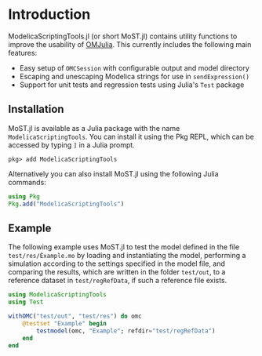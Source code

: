 # Introduction

ModelicaScriptingTools.jl (or short MoST.jl) contains utility functions to improve the usability of [OMJulia](https://github.com/OpenModelica/OMJulia.jl).
This currently includes the following main features:

* Easy setup of `OMCSession` with configurable output and model directory
* Escaping and unescaping Modelica strings for use in `sendExpression()`
* Support for unit tests and regression tests using Julia's `Test` package

## Installation

MoST.jl is available as a Julia package with the name `ModelicaScriptingTools`.
You can install it using the Pkg REPL, which can be accessed by typing `]` in a Julia prompt.

```verbatim
pkg> add ModelicaScriptingTools
```

Alternatively you can also install MoST.jl using the following Julia commands:

```julia
using Pkg
Pkg.add("ModelicaScriptingTools")
```

## Example

The following example uses MoST.jl to test the model defined in the file `test/res/Èxample.mo` by loading and instantiating the model, performing a simulation according to the settings specified in the model file, and comparing the results, which are written in the folder `test/out`, to a reference dataset in `test/regRefData`, if such a reference file exists.

``` julia
using ModelicaScriptingTools
using Test

withOMC("test/out", "test/res") do omc
    @testset "Example" begin
        testmodel(omc, "Example"; refdir="test/regRefData")
    end
end
```
